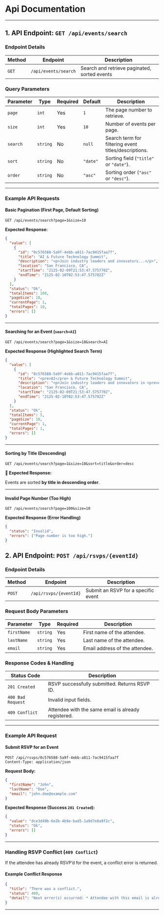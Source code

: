 # Api Documentation

---

## 1. **API Endpoint: `GET /api/events/search`**

### **Endpoint Details**

| **Method** | **Endpoint**         | **Description**                              |
|------------|----------------------|----------------------------------------------|
| `GET`      | `/api/events/search` | Search and retrieve paginated, sorted events |

### **Query Parameters**

| **Parameter** | **Type** | **Required** | **Default** | **Description**                                      |
|---------------|----------|--------------|-------------|------------------------------------------------------|
| `page`        | `int`    | Yes          | `1`         | The page number to retrieve.                         |
| `size`        | `int`    | Yes          | `10`        | Number of events per page.                           |
| `search`      | `string` | No           | `null`      | Search term for filtering event titles/descriptions. |
| `sort`        | `string` | No           | `"date"`    | Sorting field (`"title"` or `"date"`).               |
| `order`       | `string` | No           | `"asc"`     | Sorting order (`"asc"` or `"desc"`).                 |

---

### **Example API Requests**

#### **Basic Pagination (First Page, Default Sorting)**

```
GET /api/events/search?page=1&size=10
```

**Expected Response:**

```json
{
  "value": [
    {
      "id": "0c576588-5a9f-4ebb-a811-7ac9415faa7f",
      "title": "AI & Future Technology Summit",
      "description": "<p>Join industry leaders and innovators...</p>",
      "location": "San Francisco, CA",
      "startTime": "2125-02-09T21:53:47.575770Z",
      "endTime": "2125-02-10T02:53:47.575782Z"
    }
  ],
  "status": "Ok",
  "totalItems": 100,
  "pageSize": 10,
  "currentPage": 1,
  "totalPages": 10,
  "errors": []
}
```

---

#### **Searching for an Event (`search=AI`)**

```
GET /api/events/search?page=1&size=10&search=AI
```

**Expected Response (Highlighted Search Term)**

```json
{
  "value": [
    {
      "id": "0c576588-5a9f-4ebb-a811-7ac9415faa7f",
      "title": "<pre>AI</pre> & Future Technology Summit",
      "description": "<p>Join industry leaders and innovators in <pre>AI</pre>...</p>",
      "location": "San Francisco, CA",
      "startTime": "2125-02-09T21:53:47.575770Z",
      "endTime": "2125-02-10T02:53:47.575782Z"
    }
  ],
  "status": "Ok",
  "totalItems": 5,
  "pageSize": 10,
  "currentPage": 1,
  "totalPages": 1,
  "errors": []
}
```

---

#### **Sorting by Title (Descending)**

```
GET /api/events/search?page=1&size=10&sort=title&order=desc
```

**🔹 Expected Response:**

Events are sorted **by title in descending order**.

---

#### **Invalid Page Number (Too High)**

```
GET /api/events/search?page=100&size=10
```

**Expected Response (Error Handling)**

```json
{
  "status": "Invalid",
  "errors": ["Page number is too high."]
}
```


## 2. **API Endpoint: `POST /api/rsvps/{eventId}`**

### **Endpoint Details**

| **Method** | **Endpoint**             | **Description**                         |
|------------|--------------------------|-----------------------------------------|
| `POST`     | `/api/rsvps/{eventId}`    | Submit an RSVP for a specific event    |

### **Request Body Parameters**

| **Parameter** | **Type**   | **Required** | **Description**                                     |
|--------------|-----------|--------------|-----------------------------------------------------|
| `firstName`  | `string`  | Yes          | First name of the attendee.                        |
| `lastName`   | `string`  | Yes          | Last name of the attendee.                         |
| `email`      | `string`  | Yes          | Email address of the attendee.                     |

### **Response Codes & Handling**

| **Status Code** | **Description**                                         |
|----------------|---------------------------------------------------------|
| `201 Created`  | RSVP successfully submitted. Returns RSVP ID.           |
| `400 Bad Request` | Invalid input fields.                                 |
| `409 Conflict` | Attendee with the same email is already registered.     |

---

### **Example API Request**

#### **Submit RSVP for an Event**
```
POST /api/rsvps/0c576588-5a9f-4ebb-a811-7ac9415faa7f
Content-Type: application/json
```

**Request Body:**
```json
{
  "firstName": "John",
  "lastName": "Doe",
  "email": "john.doe@example.com"
}
```

**Expected Response (Success `201 Created`):**
```json
{
  "value": "dce3d49b-6e2b-4b9e-bad5-1a9d7e8a9f2c",
  "status": "Ok",
  "errors": []
}
```

---

### **Handling RSVP Conflict (`409 Conflict`)**
If the attendee has already RSVP’d for the event, a conflict error is returned.

#### **Example Conflict Response**
```json
{
  "title": "There was a conflict.",
  "status": 409,
  "detail": "Next error(s) occurred: * Attendee with this email is already registered for this event."
}
```

---

